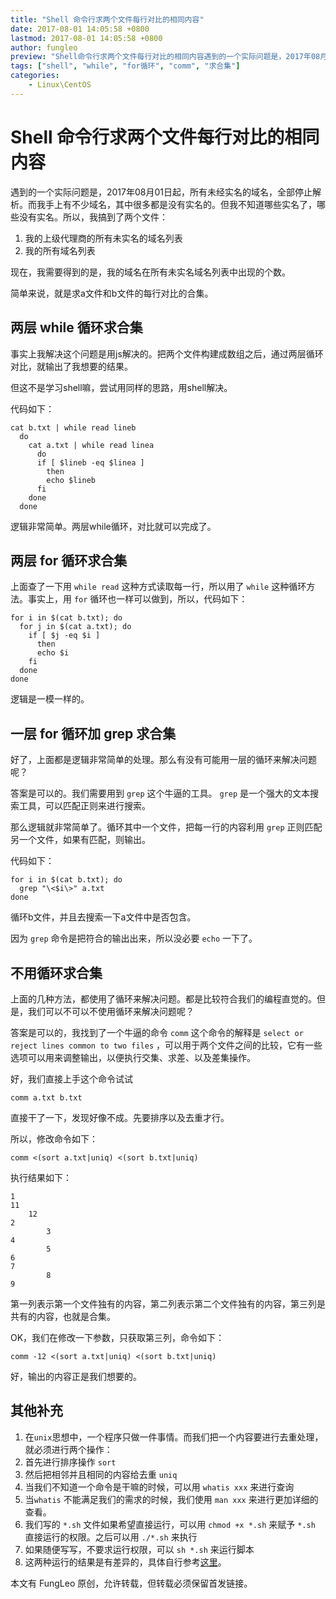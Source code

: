 ```yaml
---
title: "Shell 命令行求两个文件每行对比的相同内容"
date: 2017-08-01 14:05:58 +0800
lastmod: 2017-08-01 14:05:58 +0800
author: fungleo
preview: "Shell命令行求两个文件每行对比的相同内容遇到的一个实际问题是，2017年08月01日起，所有未经实名的域名，全部停止解析。而我手上有不少域名，其中很多都是没有实名的。但我不知道哪些实名了，哪些没有实名。所以，我搞到了两个文件：我的上级代理商的所有未实名的域名列表我的所有域名列表现在，我需要得到的是，我的域名在所有未实名域名列表中出现的个数。简单来说，就是求a文件和b文件的每行对比的合集。"
tags: ["shell", "while", "for循环", "comm", "求合集"]
categories:
    - Linux\CentOS
---
```


# Shell 命令行求两个文件每行对比的相同内容

遇到的一个实际问题是，2017年08月01日起，所有未经实名的域名，全部停止解析。而我手上有不少域名，其中很多都是没有实名的。但我不知道哪些实名了，哪些没有实名。所以，我搞到了两个文件：

1. 我的上级代理商的所有未实名的域名列表
2. 我的所有域名列表

现在，我需要得到的是，我的域名在所有未实名域名列表中出现的个数。

简单来说，就是求a文件和b文件的每行对比的合集。

## 两层 while 循环求合集

事实上我解决这个问题是用js解决的。把两个文件构建成数组之后，通过两层循环对比，就输出了我想要的结果。

但这不是学习shell嘛，尝试用同样的思路，用shell解决。

代码如下：

```
cat b.txt | while read lineb
  do
    cat a.txt | while read linea
      do
      if [ $lineb -eq $linea ]
        then
        echo $lineb
      fi
    done
  done
```
逻辑非常简单。两层while循环，对比就可以完成了。

## 两层 for 循环求合集

上面查了一下用 `while read` 这种方式读取每一行，所以用了 `while` 这种循环方法。事实上，用 `for` 循环也一样可以做到，所以，代码如下：

```
for i in $(cat b.txt); do
  for j in $(cat a.txt); do
    if [ $j -eq $i ]
      then
      echo $i
    fi
  done
done
```
逻辑是一模一样的。

## 一层 for 循环加 grep 求合集

好了，上面都是逻辑非常简单的处理。那么有没有可能用一层的循环来解决问题呢？

答案是可以的。我们需要用到 `grep` 这个牛逼的工具。 `grep` 是一个强大的文本搜索工具，可以匹配正则来进行搜索。

那么逻辑就非常简单了。循环其中一个文件，把每一行的内容利用 `grep` 正则匹配另一个文件，如果有匹配，则输出。

代码如下：

```
for i in $(cat b.txt); do
  grep "\<$i\>" a.txt
done
```

循环b文件，并且去搜索一下a文件中是否包含。

因为 `grep` 命令是把符合的输出出来，所以没必要 `echo` 一下了。

## 不用循环求合集

上面的几种方法，都使用了循环来解决问题。都是比较符合我们的编程直觉的。但是，我们可以不可以不使用循环来解决问题呢？

答案是可以的，我找到了一个牛逼的命令 `comm` 这个命令的解释是 `select or reject lines common to two files` ，可以用于两个文件之间的比较，它有一些选项可以用来调整输出，以便执行交集、求差、以及差集操作。

好，我们直接上手这个命令试试

```
comm a.txt b.txt
```

直接干了一下，发现好像不成。先要排序以及去重才行。

所以，修改命令如下：

```
comm <(sort a.txt|uniq) <(sort b.txt|uniq)
```

执行结果如下：

```
1
11
	12
2
		3
4
		5
6
7
		8
9
```
第一列表示第一个文件独有的内容，第二列表示第二个文件独有的内容，第三列是共有的内容，也就是合集。

OK，我们在修改一下参数，只获取第三列，命令如下：

```
comm -12 <(sort a.txt|uniq) <(sort b.txt|uniq)
```

好，输出的内容正是我们想要的。

## 其他补充

1. 在`unix`思想中，一个程序只做一件事情。而我们把一个内容要进行去重处理，就必须进行两个操作：
  1. 首先进行排序操作 `sort`
  2. 然后把相邻并且相同的内容给去重 `uniq`
2. 当我们不知道一个命令是干嘛的时候，可以用 `whatis xxx` 来进行查询
3. 当`whatis` 不能满足我们的需求的时候，我们使用 `man xxx` 来进行更加详细的查看。
4. 我们写的 `*.sh` 文件如果希望直接运行，可以用 `chmod +x *.sh` 来赋予 `*.sh` 直接运行的权限。之后可以用 `./*.sh` 来执行
5. 如果随便写写，不要求运行权限，可以 `sh *.sh` 来运行脚本
6. 这两种运行的结果是有差异的，具体自行参考[这里](https://tinylab.gitbooks.io/shellbook/content/zh/chapters/01-chapter1.html#toc_22391_32127_4)。

本文有 FungLeo 原创，允许转载，但转载必须保留首发链接。

